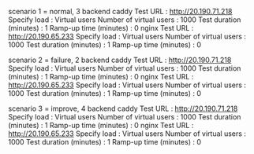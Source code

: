 scenario 1 = normal, 3 backend
    caddy
        Test URL                : http://20.190.71.218
        Specify load            : Virtual users
        Number of virtual users : 1000
        Test duration (minutes) : 1
        Ramp-up time (minutes)  : 0
    nginx
        Test URL                : http://20.190.65.233
        Specify load            : Virtual users
        Number of virtual users : 1000
        Test duration (minutes) : 1
        Ramp-up time (minutes)  : 0

scenario 2 = failure, 2 backend
    caddy
        Test URL                : http://20.190.71.218
        Specify load            : Virtual users
        Number of virtual users : 1000
        Test duration (minutes) : 1
        Ramp-up time (minutes)  : 0
    nginx
        Test URL                : http://20.190.65.233
        Specify load            : Virtual users
        Number of virtual users : 1000
        Test duration (minutes) : 1
        Ramp-up time (minutes)  : 0

scenario 3 = improve, 4 backend
    caddy
        Test URL                : http://20.190.71.218
        Specify load            : Virtual users
        Number of virtual users : 1000
        Test duration (minutes) : 1
        Ramp-up time (minutes)  : 0
    nginx
        Test URL                : http://20.190.65.233
        Specify load            : Virtual users
        Number of virtual users : 1000
        Test duration (minutes) : 1
        Ramp-up time (minutes)  : 0